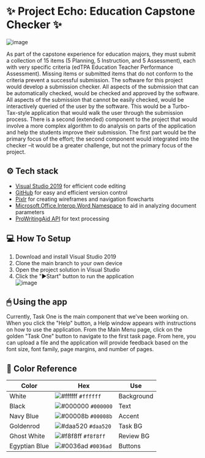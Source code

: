# ✨ Project Echo: Education Capstone Checker ✨

![image](https://user-images.githubusercontent.com/88569965/136859411-8316f0c4-073a-44d8-9602-b0abafc4654b.png)

As part of the capstone experience for education majors, they must submit a collection of 15 items (5 Planning, 5 Instruction, and 5 Assessment), each with very specific criteria (edTPA Education Teacher Performance Assessment). Missing items or submitted items that do not conform to the criteria prevent a successful submission. The software for this project would develop a submission checker. All aspects of the submission that can be automatically checked, would be checked and approved by the software. All aspects of the submission that cannot be easily checked, would be interactively queried of the user by the software. This would be a Turbo-Tax-style application that would walk the user through the submission process. There is a second (extended) component to the project that would involve a more complex algorithm to do analysis on parts of the application and help the students improve their submission. The first part would be the primary focus of the effort; the second component would integrated into the checker –it would be a greater challenge, but not the primary focus of the project.

## ⚙️ Tech stack
- [Visual Studio 2019](https://visualstudio.microsoft.com/vs/) for efficient code editing
- [GitHub](https://github.com/) for easy and efficient version control
- [Pixlr](https://fontawesome.com/) for creating wireframes and navigation flowcharts
- [Microsoft.Office.Interop.Word Namespace](https://docs.microsoft.com/en-us/dotnet/api/microsoft.office.interop.word?view=word-pia) to aid in analyzing document parameters
- [ProWritingAid API](https://prowritingaid.com/en/API/Documentation) for text processing

## 💻 How To Setup
1. Download and install Visual Studio 2019
2. Clone the main branch to your own device
3. Open the project solution in Visual Studio
4. Click the "▶Start" button to run the application <br>
![image](https://user-images.githubusercontent.com/88569965/136861151-40a7c7be-d99d-45c3-b74b-df59a6e1c8b9.png)

## 🖱 Using the app
Currently, Task One is the main component that we've been working on. When you click the "Help" button, a Help window appears with instructions on how to use the application. From the Main Menu page, click on the golden "Task One" button to navigate to the first task page. From here, you can upload a file and the application will provide feedback based on the font size, font family, page margins, and number of pages. 

## 🎨 Color Reference
| Color          | Hex                                                                | Use
| -------------- | ------------------------------------------------------------------ | ------------------- |
| White          | ![#ffffff](https://via.placeholder.com/10/ffffff?text=+) `#ffffff` | Background          |
| Black          | ![#000000](https://via.placeholder.com/10/000000?text=+) `#000000` | Text                |
| Navy Blue      | ![#00008b](https://via.placeholder.com/10/00008b?text=+) `#00008b` | Accent              |
| Goldenrod      | ![#daa520](https://via.placeholder.com/10/daa520?text=+) `#daa520` | Task BG             |
| Ghost White    | ![#f8f8ff](https://via.placeholder.com/10/f8f8ff?text=+) `#f8f8ff` | Review BG           |
| Egyptian Blue  | ![#0036ad](https://via.placeholder.com/10/0036ad?text=+) `#0036ad` | Buttons             |
